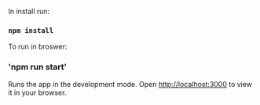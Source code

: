 

In install run:

### `npm install`

To run in broswer:

### 'npm run start'

Runs the app in the development mode.
Open [http://localhost:3000](http://localhost:3000) to view it in your browser.


